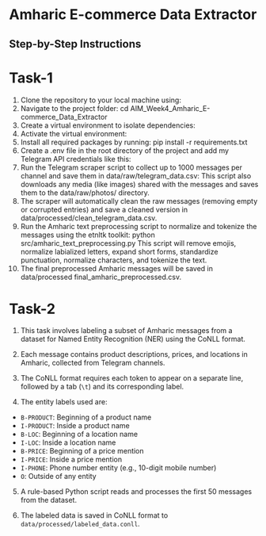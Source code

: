 # Amharic E-commerce Data Extractor
## Step-by-Step Instructions
# Task-1
1.	Clone the repository to your local machine using:
2.	Navigate to the project folder:
cd AIM_Week4_Amharic_E-commerce_Data_Extractor
3.	Create a virtual environment to isolate dependencies:
4.	Activate the virtual environment:
5.	Install all required packages by running:
pip install -r requirements.txt
6.	Create a .env file in the root directory of the project and add my Telegram API credentials like this:
7.	Run the Telegram scraper script to collect up to 1000 messages per channel and save them in data/raw/telegram_data.csv:
This script also downloads any media (like images) shared with the messages and saves them to the data/raw/photos/ directory.
8.	The scraper will automatically clean the raw messages (removing empty or corrupted entries) and save a cleaned version in data/processed/clean_telegram_data.csv.
9.	Run the Amharic text preprocessing script to normalize and tokenize the messages using the etnltk toolkit:
   python src/amharic_text_preprocessing.py
This script will remove emojis, normalize labialized letters, expand short forms, standardize punctuation, normalize characters, and tokenize the text.
10.	The final preprocessed Amharic messages will be saved in data/processed final_amharic_preprocessed.csv.

# Task-2

1. This task involves labeling a subset of Amharic messages from a dataset for Named Entity Recognition (NER) using the CoNLL format.

2. Each message contains product descriptions, prices, and locations in Amharic, collected from Telegram channels.

3. The CoNLL format requires each token to appear on a separate line, followed by a tab (`\t`) and its corresponding label.

4. The entity labels used are:

  * `B-PRODUCT`: Beginning of a product name
  * `I-PRODUCT`: Inside a product name
  * `B-LOC`: Beginning of a location name
  * `I-LOC`: Inside a location name
  * `B-PRICE`: Beginning of a price mention
  * `I-PRICE`: Inside a price mention
  * `I-PHONE`: Phone number entity (e.g., 10-digit mobile number)
  * `O`: Outside of any entity

5. A rule-based Python script reads and processes the first 50 messages from the dataset.

6. The labeled data is saved in CoNLL format to `data/processed/labeled_data.conll`.

